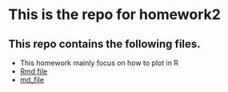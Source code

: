 # This is the repo for homework2
## This repo contains the following files.
* This homework mainly focus on how to plot in R
* [Rmd file](https://github.com/STAT545-UBC-students/hw02-RyanGao67/blob/master/hw02_gapminder.rmd)
* [md_file](https://github.com/STAT545-UBC-students/hw02-RyanGao67/blob/master/hw02_gapminder.md)
